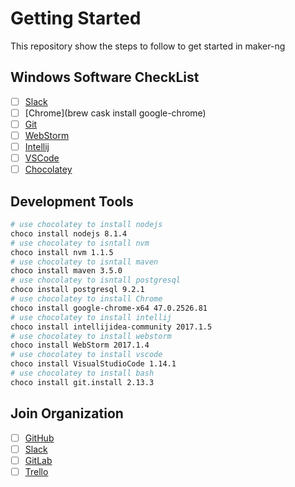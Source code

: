 # Getting Started

This repository show the steps to follow to get started in maker-ng

## Windows Software CheckList
- [ ] [Slack](https://slack.com/)
- [ ] [Chrome](brew cask install google-chrome)
- [ ] [Git](https://git-scm.com/)
- [ ] [WebStorm](https://www.jetbrains.com/webstorm/)
- [ ] [Intellij](https://www.jetbrains.com/idea/)
- [ ] [VSCode](https://code.visualstudio.com/docs/setup/setup-overview)
- [ ] [Chocolatey](https://chocolatey.org/)

## Development Tools
```bash
# use chocolatey to install nodejs
choco install nodejs 8.1.4
# use chocolatey to isntall nvm 
choco install nvm 1.1.5
# use chocolatey to isntall maven
choco install maven 3.5.0
# use chocolatey to isntall postgresql
choco install postgresql 9.2.1
# use chocolatey to install Chrome
choco install google-chrome-x64 47.0.2526.81
# use chocolatey to install intellij
choco install intellijidea-community 2017.1.5
# use chocolatey to install webstorm
choco install WebStorm 2017.1.4
# use chocolatey to install vscode
choco install VisualStudioCode 1.14.1
# use chocolatey to install bash
choco install git.install 2.13.3
``` 

## Join Organization
- [ ] [GitHub](https://github.com/maker-ng)
- [ ] [Slack](https://maker-ng.slack.com)
- [ ] [GitLab](https://gitlab.com)
- [ ] [Trello](https://trello.com/b/X2Gp4EDz/ftl-oms)